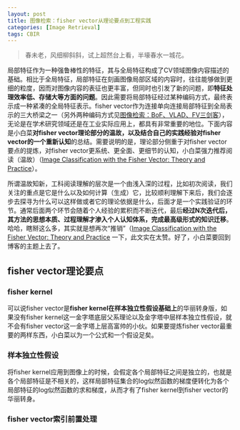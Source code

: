 ```yaml
---
layout: post
title: 图像检索：fisher vector从理论要点到工程实践
categories: [Image Retrieval]
tags: CBIR
---
```


> 春未老，风细柳斜斜，试上超然台上看，半壕春水一城花。

局部特征作为一种强鲁棒性的特征，其与全局特征构成了CV领域图像内容描述的基础。相比于全局特征，局部特征在刻画图像局部区域的内容时，往往能够做到更细的粒度，因而对图像内容的表征也更丰富，但同时也引发了新的问题，即**特征处理效率低、存储大等方面的问题**。因此需要将局部特征经过某种编码方式，最终表示成一种紧凑的全局特征表示。fisher vector作为连接单向连接局部特征到全局表示的三大桥梁之一（另外两种编码方式见[图像检索：BoF、VLAD、FV三剑客](http://yongyuan.name/blog/CBIR-BoF-VLAD-FV.html)），无论是在学术研究领域还是在工业实际应用上，都具有非常重要的地位。下面内容是小白菜**对fisher vector理论部分的温故，以及结合自己的实践经验对fisher vector的一个重新认知**的总结。需要说明的是，理论部分侧重于对fisher vector要点的提炼，对fisher vector更系统、更全面、更细节的认知，小白菜强力推荐阅读（温故）（[Image Classification with the Fisher Vector: Theory and Practice]()）。

所谓温故知新，工科阅读理解的层次是一个由浅入深的过程，比如初次阅读，我们关注的重点是它是什么以及如何计算（生成）它，比较顺利理解下来后，我们会逐步去探寻为什么可以这样做或者它的理论依据是什么，后面才是一个实践验证的环节。通常后面两个环节会随着个人经验的累积而不断迭代，最后**经过N次迭代后，其方法的思想本质、过程理解才渗入个人认知体系，完成最高级形式的知识迁移**。哈哈，瞎掰这么多，其实就是想再次“推销”（[Image Classification with the Fisher Vector: Theory and Practice]() 一下，此文实在太赞。好了，小白菜要回到博客的主题上去了。

## fisher vector理论要点

### fisher kernel

可以说fisher vector是**fisher kernel在样本独立性假设基础上**的华丽转身版，如果没有fisher kernel这一金字塔底层父系理论以及金字塔中层样本独立性假设，就不会有fisher vector这一金字塔上层高富帅的小伙。如果要提炼fisher vector最重要的两样东西，小白菜以为一个公式和一个假设足矣。

### 样本独立性假设

将fisher kernel应用到图像上的时候，会假定各个局部特征之间是独立的，也就是各个局部特征是不相关的，这样局部特征集合的log似然函数的梯度便转化为各个局部特征的log似然函数的求和梯度，从而才有了fisher kernel到fisher vector的华丽转身。

### fisher vector索引前置处理
